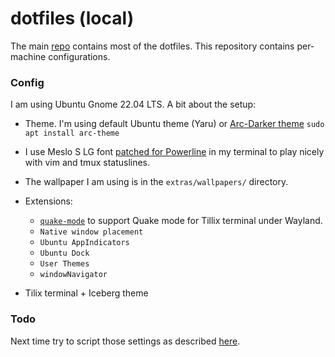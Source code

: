 # dotfiles (local)

The main [repo](https://github.com/mfedoten/dotfiles) contains most of the dotfiles. This repository contains per-machine configurations.

### Config

I am using Ubuntu Gnome 22.04 LTS. A bit about the setup:
- Theme. I'm using default Ubuntu theme (Yaru) or [Arc-Darker theme](https://github.com/jnsh/arc-theme) ```sudo apt install arc-theme```
- I use Meslo S LG font [patched for Powerline](https://github.com/powerline/fonts) in my terminal to play nicely with vim and tmux statuslines.
- The wallpaper I am using is in the `extras/wallpapers/` directory.
- Extensions:
  * [`quake-mode`](https://github.com/repsac-by/gnome-shell-extension-quake-mode) to support Quake mode for Tillix terminal under Wayland.
  * `Native window placement`
  * `Ubuntu AppIndicators`
  * `Ubuntu Dock`
  * `User Themes`
  * `windowNavigator`
  
- Tilix terminal + Iceberg theme

### Todo

Next time try to script those settings as described [here](https://askubuntu.com/questions/971067/how-can-i-script-the-settings-made-by-gnome-tweak-tool).

